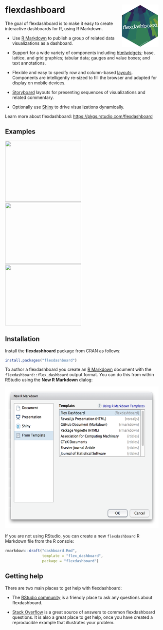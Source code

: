 
<!-- README.md is generated from README.Rmd. Please edit that file -->

# flexdashboard <a href='https://pkgs.rstudio.com/flexdashboard'><img src='man/figures/logo.png' align="right" height="138.5" /></a>

The goal of flexdashboard is to make it easy to create interactive
dashboards for R, using R Markdown.

-   Use [R Markdown](https://rmarkdown.rstudio.com) to publish a group
    of related data visualizations as a dashboard.

-   Support for a wide variety of components including
    [htmlwidgets](https://www.htmlwidgets.org); base, lattice, and grid
    graphics; tabular data; gauges and value boxes; and text
    annotations.

-   Flexible and easy to specify row and column-based
    [layouts](https://pkgs.rstudio.com/flexdashboard/reference/articles/articles/layouts.html).
    Components are intelligently re-sized to fill the browser and
    adapted for display on mobile devices.

-   [Storyboard](https://pkgs.rstudio.com/flexdashboard/reference/articles/articles/using.html#storyboards-1)
    layouts for presenting sequences of visualizations and related
    commentary.

-   Optionally use [Shiny](http://shiny.rstudio.com) to drive
    visualizations dynamically.

Learn more about flexdashboard: <https://pkgs.rstudio.com/flexdashboard>

## Examples

<a href="https://beta.rstudioconnect.com/jjallaire/htmlwidgets-d3heatmap/"><img src="http://rmarkdown.rstudio.com/flexdashboard/images/htmlwidgets-d3heatmap.png" width=250 height=200></img></a>  <a href="https://beta.rstudioconnect.com/jjallaire/htmlwidgets-ggplotly-geoms/"><img src="http://rmarkdown.rstudio.com/flexdashboard/images/plotly.png" width=250 height=200></img></a>  <a href="https://jjallaire.shinyapps.io/shiny-biclust/"><img src="http://rmarkdown.rstudio.com/flexdashboard/images/shiny-biclust.png" width=250 height=200></img></a>

## Installation

Install the **flexdashboard** package from CRAN as follows:

``` r
install.packages("flexdashboard")
```

To author a flexdashboard you create an [R
Markdown](https://rmarkdown.rstudio.com) document with the
`flexdashboard::flex_dashboard` output format. You can do this from
within RStudio using the **New R Markdown** dialog:

<img src="man/figures/NewRMarkdown.png" width="579" height="465" />

If you are not using RStudio, you can create a new `flexdashboard` R
Markdown file from the R console:

``` r
rmarkdown::draft("dashboard.Rmd", 
                 template = "flex_dashboard", 
                 package = "flexdashboard")
```

## Getting help

There are two main places to get help with flexdashboard:

-   The [RStudio
    community](https://community.rstudio.com/tag/flexdashboard) is a
    friendly place to ask any questions about flexdashboard.

-   [Stack
    Overflow](https://stackoverflow.com/questions/tagged/flexdashboard)
    is a great source of answers to common flexdashboard questions. It
    is also a great place to get help, once you have created a
    reproducible example that illustrates your problem.
